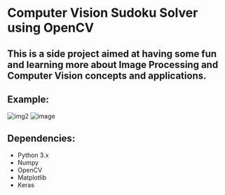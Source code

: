# Computer Vision Sudoku Solver using OpenCV

## This is a side project aimed at having some fun and learning more about Image Processing and Computer Vision concepts and applications.

## Example:
![img2](https://github.com/Enzogbs/SudokuSolver/assets/44247248/d4de5f21-c4a7-4b77-837b-484dfe909f63)
![image](https://github.com/Enzogbs/SudokuSolver/assets/44247248/c0efb192-647e-4b21-9bab-e0e1388c1a77)

## Dependencies:
* Python 3.x
* Numpy
* OpenCV
* Matplotlib
* Keras

